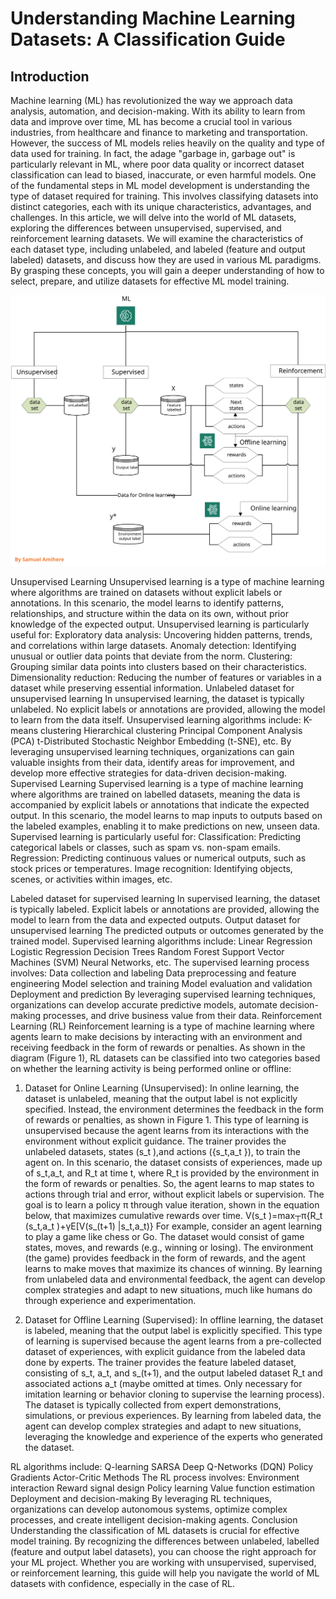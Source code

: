 # **Understanding Machine Learning Datasets: A Classification Guide**
## Introduction
Machine learning (ML) has revolutionized the way we approach data analysis, automation, and decision-making. With its ability to learn from data and improve over time, ML has become a crucial tool in various industries, from healthcare and finance to marketing and transportation. However, the success of ML models relies heavily on the quality and type of data used for training. In fact, the adage "garbage in, garbage out" is particularly relevant in ML, where poor data quality or incorrect dataset classification can lead to biased, inaccurate, or even harmful models.
One of the fundamental steps in ML model development is understanding the type of dataset required for training. This involves classifying datasets into distinct categories, each with its unique characteristics, advantages, and challenges. In this article, we will delve into the world of ML datasets, exploring the differences between unsupervised, supervised, and reinforcement learning datasets. We will examine the characteristics of each dataset type, including unlabeled, and labeled (feature and output labeled) datasets, and discuss how they are used in various ML paradigms. By grasping these concepts, you will gain a deeper understanding of how to select, prepare, and utilize datasets for effective ML model training.
 
![ML Data](mldata.svg)

Unsupervised Learning
	Unsupervised learning is a type of machine learning where algorithms are trained on datasets without explicit labels or annotations. In this scenario, the model learns to identify patterns, relationships, and structure within the data on its own, without prior knowledge of the expected output. Unsupervised learning is particularly useful for:
	Exploratory data analysis: Uncovering hidden patterns, trends, and correlations within large datasets.
	Anomaly detection: Identifying unusual or outlier data points that deviate from the norm.
	Clustering: Grouping similar data points into clusters based on their characteristics.
	Dimensionality reduction: Reducing the number of features or variables in a dataset while preserving essential information.
Unlabeled dataset for unsupervised learning
	In unsupervised learning, the dataset is typically unlabeled. No explicit labels or annotations are provided, allowing the model to learn from the data itself.
Unsupervised learning algorithms include:
	K-means clustering
	Hierarchical clustering
	Principal Component Analysis (PCA)
	t-Distributed Stochastic Neighbor Embedding (t-SNE), etc.
	By leveraging unsupervised learning techniques, organizations can gain valuable insights from their data, identify areas for improvement, and develop more effective strategies for data-driven decision-making.
Supervised Learning
	Supervised learning is a type of machine learning where algorithms are trained on labelled datasets, meaning the data is accompanied by explicit labels or annotations that indicate the expected output. In this scenario, the model learns to map inputs to outputs based on the labeled examples, enabling it to make predictions on new, unseen data. Supervised learning is particularly useful for:
	Classification: Predicting categorical labels or classes, such as spam vs. non-spam emails.
	Regression: Predicting continuous values or numerical outputs, such as stock prices or temperatures.
	Image recognition: Identifying objects, scenes, or activities within images, etc.

Labeled dataset for supervised learning
	In supervised learning, the dataset is typically labeled. Explicit labels or annotations are provided, allowing the model to learn from the data and expected outputs.
Output dataset for unsupervised learning
	The predicted outputs or outcomes generated by the trained model.
Supervised learning algorithms include:
	Linear Regression
	Logistic Regression
	Decision Trees
	Random Forest
	Support Vector Machines (SVM)
	Neural Networks, etc.
The supervised learning process involves:
	Data collection and labeling
	Data preprocessing and feature engineering
	Model selection and training
	Model evaluation and validation
	Deployment and prediction
	By leveraging supervised learning techniques, organizations can develop accurate predictive models, automate decision-making processes, and drive business value from their data.
Reinforcement Learning (RL)
	Reinforcement learning is a type of machine learning where agents learn to make decisions by interacting with an environment and receiving feedback in the form of rewards or penalties. As shown in the diagram (Figure 1), RL datasets can be classified into two categories based on whether the learning activity is being performed online or offline:
1. Dataset for Online Learning (Unsupervised):
	In online learning, the dataset is unlabeled, meaning that the output label is not explicitly specified. Instead, the environment determines the feedback in the form of rewards or penalties, as shown in Figure 1. This type of learning is unsupervised because the agent learns from its interactions with the environment without explicit guidance. The trainer provides the unlabeled datasets, states (s_t ),and actions ({s_t,a_t }),  to train the agent on. In this scenario, the dataset consists of experiences, made up of  s_t,a_t, and R_t at time t, where R_t is provided by the environment in the form of rewards or penalties. So, the agent learns to map states to actions through trial and error, without explicit labels or supervision.
	The goal is to learn a policy π through value iteration, shown in the equation below, that maximizes cumulative rewards over time.
V(s_t )=max┬π⁡{R_t (s_t,a_t )+γE[V(s_(t+1) |s_t,a_t)}
	For example, consider an agent learning to play a game like chess or Go. The dataset would consist of game states, moves, and rewards (e.g., winning or losing). The environment (the game) provides feedback in the form of rewards, and the agent learns to make moves that maximize its chances of winning.
	By learning from unlabeled data and environmental feedback, the agent can develop complex strategies and adapt to new situations, much like humans do through experience and experimentation.

2. Dataset for Offline Learning (Supervised):
	In offline learning, the dataset is labeled, meaning that the output label is explicitly specified. This type of learning is supervised because the agent learns from a pre-collected dataset of experiences, with explicit guidance from the labeled data done by experts. The trainer provides the feature labeled dataset, consisting of s_t, a_t, and s_(t+1), and the output labeled dataset R_t and associated actions a_t (maybe omitted at times. Only necessary for imitation learning or behavior cloning to supervise the learning process). The dataset is typically collected from expert demonstrations, simulations, or previous experiences. By learning from labeled data, the agent can develop complex strategies and adapt to new situations, leveraging the knowledge and experience of the experts who generated the dataset.

RL algorithms include:
	Q-learning
	SARSA
	Deep Q-Networks (DQN)
	Policy Gradients
	Actor-Critic Methods
The RL process involves:
	Environment interaction
	Reward signal design
	Policy learning
	Value function estimation
	Deployment and decision-making
	By leveraging RL techniques, organizations can develop autonomous systems, optimize complex processes, and create intelligent decision-making agents.
Conclusion
	Understanding the classification of ML datasets is crucial for effective model training. By recognizing the differences between unlabeled, labelled (feature and output label datasets), you can choose the right approach for your ML project. Whether you are working with unsupervised, supervised, or reinforcement learning, this guide will help you navigate the world of ML datasets with confidence, especially in the case of RL.
